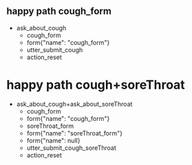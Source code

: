## happy path cough_form
* ask_about_cough
    - cough_form
    - form{"name": "cough_form"}
    - utter_submit_cough
    - action_reset

# happy path cough+soreThroat
* ask_about_cough+ask_about_soreThroat
    - cough_form
    - form{"name": "cough_form"}
    - soreThroat_form
    - form{"name": "soreThroat_form"}
    - form{"name": null}
    - utter_submit_cough_soreThroat
    - action_reset